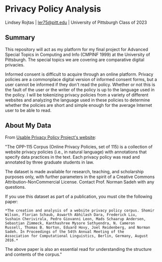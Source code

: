 # Privacy Policy Analysis
Lindsey Rojtas | ler75@pitt.edu | University of Pittsburgh Class of 2023 

## Summary 
This repository will act as my platform for my final project for Advanced Special Topics in Computing and Info (CMPINF 1999) at the University of Pittsburgh. The special topics we are covering are comparative digital privacies.  
  
Informed consent is difficult to acquire through an online platform. Privacy policies are a commonplace digital version of informed consent forms, but a user cannot be informed if they don't read the policy. Whether or not this is the fault of the user or the writer of the policy is up to the language used in the policy. I will be tokenizing privacy policies from a variety of different websites and analyzing the language used in these policies to determine whether the policies are short and simple enough for the average Internet user to be able to read. 

## About My Data
From [Usable Privacy Policy Project's website](https://usableprivacy.org/data):

"The OPP-115 Corpus (Online Privacy Policies, set of 115) is a collection of website privacy policies (i.e., in natural language) with annotations that specify data practices in the text. Each privacy policy was read and annotated by three graduate students in law.

The dataset is made available for research, teaching, and scholarship purposes only, with further parameters in the spirit of a Creative Commons Attribution-NonCommercial License. Contact Prof. Norman Sadeh with any questions.

If you use this dataset as part of a publication, you must cite the following paper:

    *The creation and analysis of a website privacy policy corpus. Shomir Wilson, Florian Schaub, Aswarth Abhilash Dara, Frederick Liu,    
    Sushain Cherivirala, Pedro Giovanni Leon, Mads Schaarup Andersen, Sebastian Zimmeck, Kanthashree Mysore Sathyendra, N. Cameron 
    Russell, Thomas B. Norton, Eduard Hovy, Joel Reidenberg, and Norman Sadeh. In Proceedings of the 54th Annual Meeting of the 
    Association for Computational Linguistics, Berlin, Germany, August 2016.*

The above paper is also an essential read for understanding the structure and contents of the corpus."

